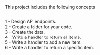 This project includes the following concepts <br /><br />

1 - Design API endpoints. <br />
2 - Create a folder for your code. <br />
3 - Create the data. <br />
4 - Write a handler to return all items. <br />
5 - Write a handler to add a new item. <br />
6 - Write a handler to return a specific item. <br />
